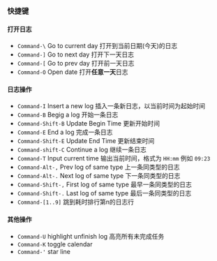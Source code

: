 ### 快捷键

#### 打开日志

- `Command-\` Go to current day 打开到当前日期(今天)的日志
- `Command-]` Go to next day 打开下一天日志
- `Command-[` Go to prev day 打开前一天日志
- `Command-O` Open date 打开**任意一天**日志


#### 日志操作

- `Command-I` Insert a new log 插入一条新日志，以当前时间为起始时间
- `Command-B` Begig a log 开始一条日志
- `Command-Shift-B` Update Begin Time 更新开始时间
- `Command-E` End a log 完成一条日志
- `Command-Shift-E` Update End Time 更新结束时间
- `Command-shift-C` Continue a log 继续一条日志
- `Command-T` Input current time 输出当前时间，格式为 `HH:mm` 例如 `09:23`
- `Command-Alt-,` Prev log of same type 上一条同类型的日志
- `Command-Alt-.` Next log of same type 下一条同类型的日志
- `Command-Shift-,` First log of same type 最早一条同类型的日志
- `Command-Shift-.` Last log of same type 最后一条同类型的日志
- `Command-[1..9]` 跳到耗时排行第n的日志行

#### 其他操作

- `Command-U` highlight unfinish log 高亮所有未完成任务
- `Command-K` toggle calendar
- `Command-'` star line


